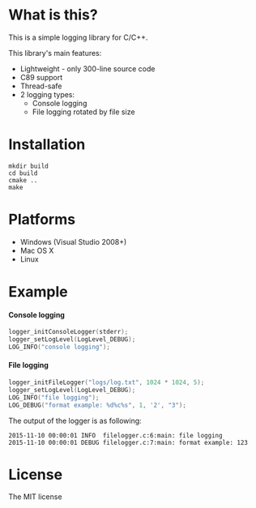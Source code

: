 What is this?
=============
This is a simple logging library for C/C++.

This library's main features:
* Lightweight - only 300-line source code
* C89 support
* Thread-safe
* 2 logging types:
  * Console logging
  * File logging rotated by file size

Installation
============
```shell
mkdir build
cd build
cmake ..
make
```

Platforms
=========
* Windows (Visual Studio 2008+)
* Mac OS X
* Linux

Example
=======
#### Console logging
```c
logger_initConsoleLogger(stderr);
logger_setLogLevel(LogLevel_DEBUG);
LOG_INFO("console logging");
```

#### File logging
```c
logger_initFileLogger("logs/log.txt", 1024 * 1024, 5);
logger_setLogLevel(LogLevel_DEBUG);
LOG_INFO("file logging");
LOG_DEBUG("format example: %d%c%s", 1, '2', "3");
```

The output of the logger is as following:

```
2015-11-10 00:00:01 INFO  filelogger.c:6:main: file logging
2015-11-10 00:00:01 DEBUG filelogger.c:7:main: format example: 123
```

License
=======
The MIT license
